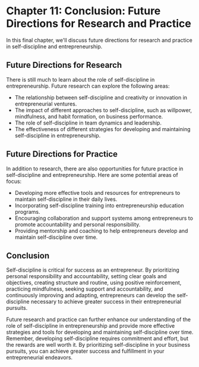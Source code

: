 Chapter 11: Conclusion: Future Directions for Research and Practice
===================================================================

In this final chapter, we'll discuss future directions for research and practice in self-discipline and entrepreneurship.

Future Directions for Research
------------------------------

There is still much to learn about the role of self-discipline in entrepreneurship. Future research can explore the following areas:

* The relationship between self-discipline and creativity or innovation in entrepreneurial ventures.
* The impact of different approaches to self-discipline, such as willpower, mindfulness, and habit formation, on business performance.
* The role of self-discipline in team dynamics and leadership.
* The effectiveness of different strategies for developing and maintaining self-discipline in entrepreneurship.

Future Directions for Practice
------------------------------

In addition to research, there are also opportunities for future practice in self-discipline and entrepreneurship. Here are some potential areas of focus:

* Developing more effective tools and resources for entrepreneurs to maintain self-discipline in their daily lives.
* Incorporating self-discipline training into entrepreneurship education programs.
* Encouraging collaboration and support systems among entrepreneurs to promote accountability and personal responsibility.
* Providing mentorship and coaching to help entrepreneurs develop and maintain self-discipline over time.

Conclusion
----------

Self-discipline is critical for success as an entrepreneur. By prioritizing personal responsibility and accountability, setting clear goals and objectives, creating structure and routine, using positive reinforcement, practicing mindfulness, seeking support and accountability, and continuously improving and adapting, entrepreneurs can develop the self-discipline necessary to achieve greater success in their entrepreneurial pursuits.

Future research and practice can further enhance our understanding of the role of self-discipline in entrepreneurship and provide more effective strategies and tools for developing and maintaining self-discipline over time. Remember, developing self-discipline requires commitment and effort, but the rewards are well worth it. By prioritizing self-discipline in your business pursuits, you can achieve greater success and fulfillment in your entrepreneurial endeavors.
